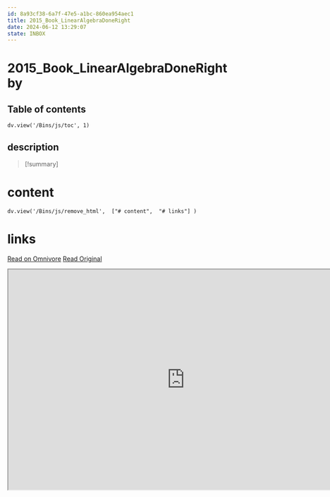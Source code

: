 ```yaml
---
id: 8a93cf38-6a7f-47e5-a1bc-860ea954aec1
title: 2015_Book_LinearAlgebraDoneRight
date: 2024-06-12 13:29:07
state: INBOX
---
```


# 2015_Book_LinearAlgebraDoneRight by 
## Table of contents
```dataviewjs 
dv.view('/Bins/js/toc', 1) 
```


## description
>[!summary] 
> 


# content
```dataviewjs 
dv.view('/Bins/js/remove_html',  ["# content",  "# links"] ) 
```




# links
[Read on Omnivore](https://omnivore.app/me/u-8-ed-615-af-d-34-d-4-ca-9-900-c-caabc-6-fbaa-84-2015-book-line-1900bfe8225)
[Read Original](https://omnivore.app/attachments/u/8ed615af-d34d-4ca9-900c-caabc6fbaa84/2015_Book_LinearAlgebraDoneRight.pdf)

<iframe src="https://omnivore.app/attachments/u/8ed615af-d34d-4ca9-900c-caabc6fbaa84/2015_Book_LinearAlgebraDoneRight.pdf"  width="800" height="500"></iframe>
